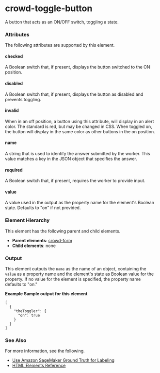 # crowd\-toggle\-button<a name="sms-ui-template-crowd-toggle-button"></a>

A button that acts as an ON/OFF switch, toggling a state\.

### Attributes<a name="toggle-button-attributes"></a>

The following attributes are supported by this element\.

#### checked<a name="toggle-button-attributes-checked"></a>

A Boolean switch that, if present, displays the button switched to the ON position\.

#### disabled<a name="toggle-button-attributes-disabled"></a>

A Boolean switch that, if present, displays the button as disabled and prevents toggling\.

#### invalid<a name="toggle-button-attributes-invalid"></a>

When in an off position, a button using this attribute, will display in an alert color\. The standard is red, but may be changed in CSS\. When toggled on, the button will display in the same color as other buttons in the on position\.

#### name<a name="toggle-button-attributes-name"></a>

A string that is used to identify the answer submitted by the worker\. This value matches a key in the JSON object that specifies the answer\.

#### required<a name="toggle-button-attributes-required"></a>

A Boolean switch that, if present, requires the worker to provide input\.

#### value<a name="toggle-button-attributes-value"></a>

A value used in the output as the property name for the element's Boolean state\. Defaults to "on" if not provided\.

### Element Hierarchy<a name="toggle-button-element-hierarchy"></a>

This element has the following parent and child elements\.
+ **Parent elements**: [crowd\-form](sms-ui-template-crowd-form.md)
+ **Child elements**: none

### Output<a name="toggle-button-output"></a>

This element outputs the `name` as the name of an object, containing the `value` as a property name and the element's state as Boolean value for the property\. If no value for the element is specified, the property name defaults to "on\."

**Example Sample output for this element**  

```
[
  {
    "theToggler": {
      "on": true
    }
  }
]
```

### See Also<a name="toggle-button-see-also"></a>

For more information, see the following\.
+ [Use Amazon SageMaker Ground Truth for Labeling](sms.md)
+ [HTML Elements Reference](sms-ui-template-reference.md)